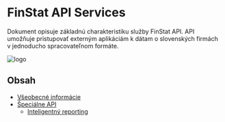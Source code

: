 # FinStat API Services

Dokument opisuje základnú charakteristiku služby FinStat API. API umožňuje pristupovať 
externým aplikáciám k dátam o slovenských firmách v jednoducho spracovateľnom formáte.

![logo](https://finstat.sk/Images/logo-finstat.png)
## Obsah
- [Všeobecné informácie](common.md)
- [Špeciálne API](special.md)
    - [Inteligentný reporting](special/reporting.md)
